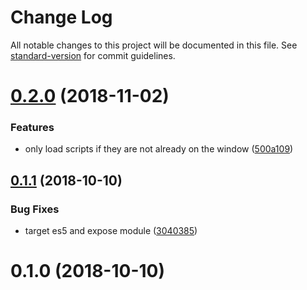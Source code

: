 # Change Log

All notable changes to this project will be documented in this file. See [standard-version](https://github.com/conventional-changelog/standard-version) for commit guidelines.

<a name="0.2.0"></a>
# [0.2.0](https://github.com/jmagrippis/react-window-global-loader/compare/v0.1.1...v0.2.0) (2018-11-02)


### Features

* only load scripts if they are not already on the window ([500a109](https://github.com/jmagrippis/react-window-global-loader/commit/500a109))



<a name="0.1.1"></a>
## [0.1.1](https://github.com/jmagrippis/react-window-global-loader/compare/v0.1.0...v0.1.1) (2018-10-10)


### Bug Fixes

* target es5 and expose module ([3040385](https://github.com/jmagrippis/react-window-global-loader/commit/3040385))



<a name="0.1.0"></a>
# 0.1.0 (2018-10-10)
